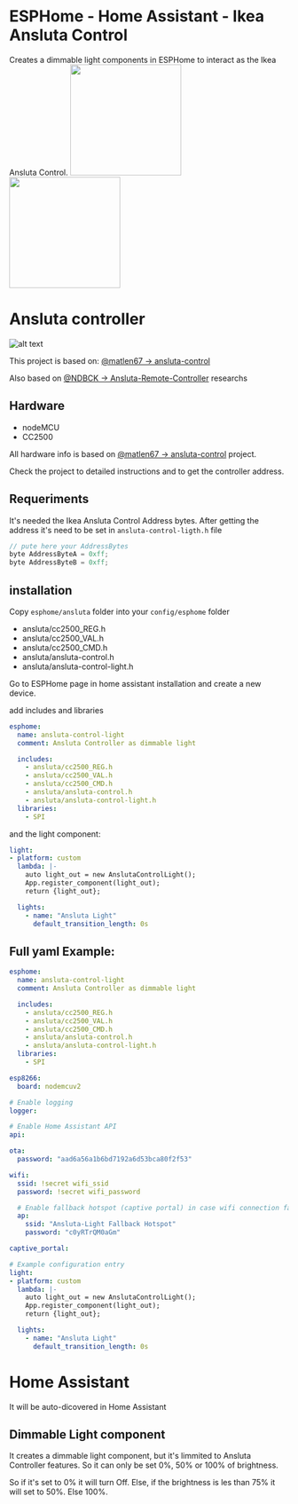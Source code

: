 # ESPHome - Home Assistant - Ikea Ansluta Control
Creates a dimmable light components in ESPHome to interact as the Ikea Ansluta Control.
[<img src="https://esphome.io/_static/logo-text.svg" width="200"/>](https://esphome.io)
</br>
[<img src="https://www.home-assistant.io/images/home-assistant-logo.svg" width="200"/>](https://www.home-assistant.io/)

# Ansluta controller
![alt text](https://github.com/matlen67/ansluta-control/raw/master/pictures/ansluta_original.jpg "Ansluta controller")  

This project is based on:
[@matlen67 -> ansluta-control](https://github.com/matlen67/ansluta-control)

Also based on [@NDBCK -> Ansluta-Remote-Controller](https://github.com/NDBCK/Ansluta-Remote-Controller) researchs

## Hardware

- nodeMCU
- CC2500

All hardware info is based on [@matlen67 -> ansluta-control](https://github.com/matlen67/ansluta-control) project.

Check the project to detailed instructions and to get the controller address.

## Requeriments
It's needed the Ikea Ansluta Control Address bytes. After getting the address it's need to be set in `ansluta-control-ligth.h` file

```C
// pute here your AddressBytes
byte AddressByteA = 0xff;
byte AddressByteB = 0xff;
```

## installation

Copy `esphome/ansluta` folder into your `config/esphome` folder

- ansluta/cc2500_REG.h
- ansluta/cc2500_VAL.h
- ansluta/cc2500_CMD.h
- ansluta/ansluta-control.h
- ansluta/ansluta-control-light.h
  

Go to ESPHome page in home assistant installation and create a new device.

add includes and libraries
```yaml
esphome:
  name: ansluta-control-light
  comment: Ansluta Controller as dimmable light

  includes:
    - ansluta/cc2500_REG.h
    - ansluta/cc2500_VAL.h
    - ansluta/cc2500_CMD.h
    - ansluta/ansluta-control.h
    - ansluta/ansluta-control-light.h
  libraries:
    - SPI
```

and the light component:
```yaml
light:
- platform: custom
  lambda: |-
    auto light_out = new AnslutaControlLight();
    App.register_component(light_out);
    return {light_out};

  lights:
    - name: "Ansluta Light"
      default_transition_length: 0s
```


## Full yaml Example:
```yaml
esphome:
  name: ansluta-control-light
  comment: Ansluta Controller as dimmable light

  includes:
    - ansluta/cc2500_REG.h
    - ansluta/cc2500_VAL.h
    - ansluta/cc2500_CMD.h
    - ansluta/ansluta-control.h
    - ansluta/ansluta-control-light.h
  libraries:
    - SPI

esp8266:
  board: nodemcuv2

# Enable logging    
logger:

# Enable Home Assistant API
api:

ota:
  password: "aad6a56a1b6bd7192a6d53bca80f2f53"

wifi:
  ssid: !secret wifi_ssid
  password: !secret wifi_password

  # Enable fallback hotspot (captive portal) in case wifi connection fails
  ap:
    ssid: "Ansluta-Light Fallback Hotspot"
    password: "c0yRTrQM0aGm"

captive_portal:

# Example configuration entry
light:
- platform: custom
  lambda: |-
    auto light_out = new AnslutaControlLight();
    App.register_component(light_out);
    return {light_out};

  lights:
    - name: "Ansluta Light"
      default_transition_length: 0s
```


# Home Assistant
It will be auto-dicovered in Home Assistant

## Dimmable Light component

It creates a dimmable light component, but it's limmited to Ansluta Controller features. So it can only be set 0%, 50% or 100% of brightness.

So if it's set to 0% it will turn Off. Else, if the brightness is les than 75% it will set to 50%. Else 100%.